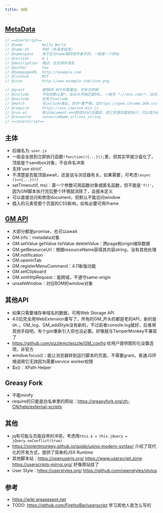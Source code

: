 ```yaml
---
title: 油猴
---
```


## [MetaData](https://wiki.greasespot.net/Metadata_Block)

```js
// ==UserScript==
// @name         Hello World
// @name:zh      你好（多语言信息）
// @namespace    用于区分name相同但作者不同，一般是一个网址
// @version      0.1
// @description  描述，也支持多语言
// @author       You
// @homepageURL  http://example.com
// @license      MIT
// @icon         http://www.example.com/icon.png

// @grant        使用GM API时需要加，可多次声明
// @include      不加则默认是*。会从头开始匹配URL，一般写 *://xxx.com/*，且对末尾不带/的URL也有效。也支持JS的正则。协议其实只支持http和https
// @exclude      优先于include
// @match        与include类似，但对*更严格，见https://open.chrome.360.cn/extension_dev/match_patterns.html
// @require      https://xxx.com/xxx.min.js
// @run-at       默认document-end即在html加载后、其它资源加载前执行；可以改为document-start或document-idle全部加载完后
// @resource     resourceName url/xxx_string
// ==/UserScript==
```

## 主体

* 后缀名为`.user.js`
* 一般会全放到立即执行函数`!function(){...}();`里，但其实早就沙盒化了，顶层是个sandbox对象，不会命名冲突
* 支持'use strict'
* 不清楚是否能顶层await，还是说与浏览器有关。如果需要，可考虑`(async ()=>{...})()`
* setTimeout(f, ms)：第一个参数可用函数对象或匿名函数，但不能是`'f()'`，因为GM脚本执行完后整个环境就消除了，会报未定义
* 可以直接访问和修改document，但默认不能访问window
* 插入的元素受那个页面的CSS影响，如有必要可用iframe

## [GM API](https://wiki.greasespot.net/Greasemonkey_Manual:API)

* 大部分都是promise，也可以await
* GM.info：metadata对象
* GM.setValue getValue listValue deleteValue：跨page和origin储存数据
* GM.getResourceUrl：根据resourceName获得其内容string，没有其他处理
* GM.notification
* GM.openInTab
* GM.registerMenuCommand：4.11新版功能
* GM.setClipboard
* GM.xmlHttpRequest：能跨域，不遵守same-origin
* unsafeWindow：对应BOM的window对象

## 其他API

* 如果只需要储存单域名的数据，可用Web Storage API
* 4.0后完全用WebExtension重写了，所有的GM_开头的都是老的API，新的是`GM.`。GM_log、GM_addStyle没有新的，不过前者console.log就好，后者用其他手段吧。有个gist重新引入但也没必要。好像就与TamperMonkey不兼容了
* https://github.com/sizzlemctwizzle/GM_config 给用户提供图形化设置选项，非官方
* window.focus()：能让浏览器转到运行脚本的页面，不需要grant。普通JS环境调用它无效因为需要service worker权限
* $x()：XPath Helper

## Greasy Fork

* 不能minify
* require的只能是白名单里的网站：https://greasyfork.org/zh-CN/help/external-scripts

## 其他

* jq有可能与页面自带的冲突，考虑用`this.$ = this.jQuery = jQuery.noConflict(true)`
* https://violentmonkey.github.io/guide/using-modern-syntax/ 介绍了现代化的开发方式，提供了简单的JSX Runtime
* 其他脚本站：https://openuserjs.org/ https://www.userscript.zone https://userscripts-mirror.org/ 好像原站挂了
* User Style：https://userstyles.org/ https://github.com/openstyles/stylus

## 参考

* https://wiki.greasespot.net
* TODO: https://github.com/FirefoxBar/userscript 学习其他人是怎么写的
